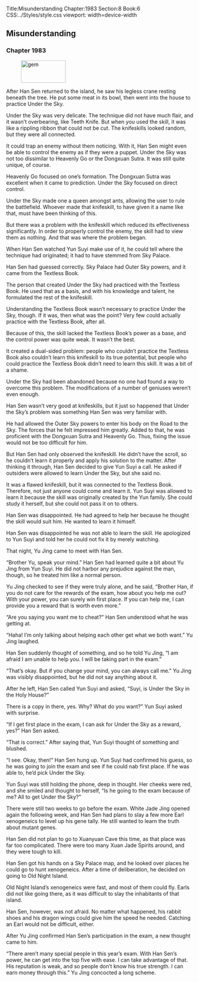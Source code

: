 Title:Misunderstanding 
Chapter:1983 
Section:8 
Book:6 
CSS:../Styles/style.css 
viewport: width=device-width
  
## Misunderstanding
### Chapter 1983 
<figure>
	<img src="../Images/gem.gif" alt="gem" id="gem" width="120" height="60" />
</figure>
  

  
  After Han Sen returned to the island, he saw his legless crane resting beneath the tree. He put some meat in its bowl, then went into the house to practice Under the Sky.

Under the Sky was very delicate. The technique did not have much flair, and it wasn’t overbearing, like Teeth Knife. But when you used the skill, it was like a rippling ribbon that could not be cut. The knifeskills looked random, but they were all connected.

It could trap an enemy without them noticing. With it, Han Sen might even be able to control the enemy as if they were a puppet. Under the Sky was not too dissimilar to Heavenly Go or the Dongxuan Sutra. It was still quite unique, of course.

Heavenly Go focused on one’s formation. The Dongxuan Sutra was excellent when it came to prediction. Under the Sky focused on direct control.

Under the Sky made one a queen amongst ants, allowing the user to rule the battlefield. Whoever made that knifeskill, to have given it a name like that, must have been thinking of this.

But there was a problem with the knifeskill which reduced its effectiveness significantly. In order to properly control the enemy, the skill had to view them as nothing. And that was where the problem began.

When Han Sen watched Yun Suyi make use of it, he could tell where the technique had originated; it had to have stemmed from Sky Palace.

Han Sen had guessed correctly. Sky Palace had Outer Sky powers, and it came from the Textless Book.

The person that created Under the Sky had practiced with the Textless Book. He used that as a basis, and with his knowledge and talent, he formulated the rest of the knifeskill.

Understanding the Textless Book wasn’t necessary to practice Under the Sky, though. If it was, then what was the point? Very few could actually practice with the Textless Book, after all.

Because of this, the skill lacked the Textless Book’s power as a base, and the control power was quite weak. It wasn’t the best.

It created a dual-sided problem: people who couldn’t practice the Textless Book also couldn’t learn this knifeskill to its true potential, but people who could practice the Textless Book didn’t need to learn this skill. It was a bit of a shame.

Under the Sky had been abandoned because no one had found a way to overcome this problem. The modifications of a number of geniuses weren’t even enough.

Han Sen wasn’t very good at knifeskills, but it just so happened that Under the Sky’s problem was something Han Sen was very familiar with.

He had allowed the Outer Sky powers to enter his body on the Road to the Sky. The forces that he felt impressed him greatly. Added to that, he was proficient with the Dongxuan Sutra and Heavenly Go. Thus, fixing the issue would not be too difficult for him.

But Han Sen had only observed the knifeskill. He didn’t have the scroll, so he couldn’t learn it properly and apply his solution to the matter. After thinking it through, Han Sen decided to give Yun Suyi a call. He asked if outsiders were allowed to learn Under the Sky, but she said no.

It was a flawed knifeskill, but it was connected to the Textless Book. Therefore, not just anyone could come and learn it. Yun Suyi was allowed to learn it because the skill was originally created by the Yun family. She could study it herself, but she could not pass it on to others.

Han Sen was disappointed. He had agreed to help her because he thought the skill would suit him. He wanted to learn it himself.

Han Sen was disappointed he was not able to learn the skill. He apologized to Yun Suyi and told her he could not fix it by merely watching.

That night, Yu Jing came to meet with Han Sen.

“Brother Yu, speak your mind.” Han Sen had learned quite a bit about Yu Jing from Yun Suyi. He did not harbor any prejudice against the man, though, so he treated him like a normal person.

Yu Jing checked to see if they were truly alone, and he said, “Brother Han, if you do not care for the rewards of the exam, how about you help me out? With your power, you can surely win first place. If you can help me, I can provide you a reward that is worth even more.”

“Are you saying you want me to cheat?” Han Sen understood what he was getting at.

“Haha! I’m only talking about helping each other get what we both want.” Yu Jing laughed.

Han Sen suddenly thought of something, and so he told Yu Jing, “I am afraid I am unable to help you. I will be taking part in the exam.”

“That’s okay. But if you change your mind, you can always call me.” Yu Jing was visibly disappointed, but he did not say anything about it.

After he left, Han Sen called Yun Suyi and asked, “Suyi, is Under the Sky in the Holy House?”

There is a copy in there, yes. Why? What do you want?” Yun Suyi asked with surprise.

“If I get first place in the exam, I can ask for Under the Sky as a reward, yes?” Han Sen asked.

“That is correct.” After saying that, Yun Suyi thought of something and blushed.

“I see. Okay, then!” Han Sen hung up. Yun Suyi had confirmed his guess, so he was going to join the exam and see if he could nab first place. If he was able to, he’d pick Under the Sky.

Yun Suyi was still holding the phone, deep in thought. Her cheeks were red, and she smiled and thought to herself, “Is he going to the exam because of me? All to get Under the Sky?”

There were still two weeks to go before the exam. White Jade Jing opened again the following week, and Han Sen had plans to slay a few more Earl xenogeneics to level up his gene tally. He still wanted to learn the truth about mutant genes.

Han Sen did not plan to go to Xuanyuan Cave this time, as that place was far too complicated. There were too many Xuan Jade Spirits around, and they were tough to kill.

Han Sen got his hands on a Sky Palace map, and he looked over places he could go to hunt xenogeneics. After a time of deliberation, he decided on going to Old Night Island.

Old Night Island’s xenogeneics were fast, and most of them could fly. Earls did not like going there, as it was difficult to slay the inhabitants of that island.

Han Sen, however, was not afraid. No matter what happened, his rabbit shoes and his dragon wings could give him the speed he needed. Catching an Earl would not be difficult, either.

After Yu Jing confirmed Han Sen’s participation in the exam, a new thought came to him.

“There aren’t many special people in this year’s exam. With Han Sen’s power, he can get into the top five with ease. I can take advantage of that. His reputation is weak, and so people don’t know his true strength. I can earn money through this.” Yu Jing concocted a long scheme.
